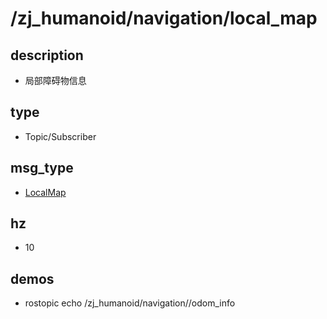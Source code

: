 # /zj_humanoid/navigation/local_map

## description
- 局部障碍物信息

## type
- Topic/Subscriber

## msg_type
- [LocalMap](../../../../zj_humanoid_types.md#LocalMap)

## hz
- 10

## demos
- rostopic echo /zj_humanoid/navigation//odom_info

